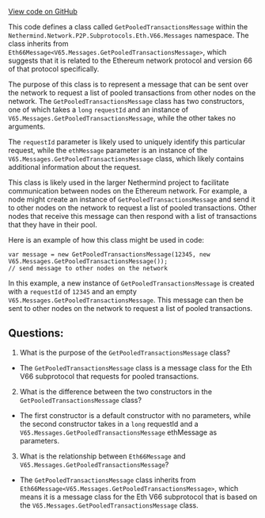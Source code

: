 [View code on GitHub](https://github.com/NethermindEth/nethermind/src/Nethermind/Nethermind.Network/P2P/Subprotocols/Eth/V66/Messages/GetPooledTransactionsMessage.cs)

This code defines a class called `GetPooledTransactionsMessage` within the `Nethermind.Network.P2P.Subprotocols.Eth.V66.Messages` namespace. The class inherits from `Eth66Message<V65.Messages.GetPooledTransactionsMessage>`, which suggests that it is related to the Ethereum network protocol and version 66 of that protocol specifically. 

The purpose of this class is to represent a message that can be sent over the network to request a list of pooled transactions from other nodes on the network. The `GetPooledTransactionsMessage` class has two constructors, one of which takes a `long` `requestId` and an instance of `V65.Messages.GetPooledTransactionsMessage`, while the other takes no arguments. 

The `requestId` parameter is likely used to uniquely identify this particular request, while the `ethMessage` parameter is an instance of the `V65.Messages.GetPooledTransactionsMessage` class, which likely contains additional information about the request. 

This class is likely used in the larger Nethermind project to facilitate communication between nodes on the Ethereum network. For example, a node might create an instance of `GetPooledTransactionsMessage` and send it to other nodes on the network to request a list of pooled transactions. Other nodes that receive this message can then respond with a list of transactions that they have in their pool. 

Here is an example of how this class might be used in code:

```
var message = new GetPooledTransactionsMessage(12345, new V65.Messages.GetPooledTransactionsMessage());
// send message to other nodes on the network
```

In this example, a new instance of `GetPooledTransactionsMessage` is created with a `requestId` of `12345` and an empty `V65.Messages.GetPooledTransactionsMessage`. This message can then be sent to other nodes on the network to request a list of pooled transactions.
## Questions: 
 1. What is the purpose of the `GetPooledTransactionsMessage` class?
- The `GetPooledTransactionsMessage` class is a message class for the Eth V66 subprotocol that requests for pooled transactions.

2. What is the difference between the two constructors in the `GetPooledTransactionsMessage` class?
- The first constructor is a default constructor with no parameters, while the second constructor takes in a `long` requestId and a `V65.Messages.GetPooledTransactionsMessage` ethMessage as parameters.

3. What is the relationship between `Eth66Message` and `V65.Messages.GetPooledTransactionsMessage`?
- The `GetPooledTransactionsMessage` class inherits from `Eth66Message<V65.Messages.GetPooledTransactionsMessage>`, which means it is a message class for the Eth V66 subprotocol that is based on the `V65.Messages.GetPooledTransactionsMessage` class.